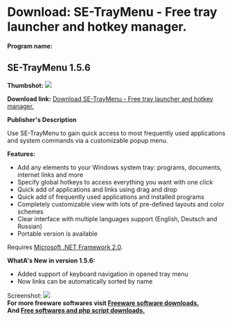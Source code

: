 # Download: SE-TrayMenu - Free tray launcher and hotkey manager.

**Program name:**

## SE-TrayMenu 1.5.6

  
**Thumbshot:** ![](http://www.freewarefiles.com/screenshot/setraymenu11_md.jpg)   
  
**Download link:** [Download SE-TrayMenu - Free tray launcher and hotkey manager.](http://freesoftwares.boysofts.com/SE-TrayMenu_program_52555.html)  
  


**Publisher's Description**  
  


Use SE-TrayMenu to gain quick access to most frequently used applications and system commands via a customizable popup menu. 

**Features:**

  * Add any elements to your Windows system tray: programs, documents, internet links and more 
  * Specify global hotkeys to access everything you want with one click 
  * Quick add of applications and links using drag and drop 
  * Quick add of frequently used applications and installed programs 
  * Completely customizable view with lots of pre-defined layouts and color schemes 
  * Clear interface with multiple languages support (English, Deutsch and Russian) 
  * Portable version is available 

Requires [Microsoft .NET Framework 2.0](http://www.freewarefiles.com/Microsoft-NET-Framework-20-x86-Final_program_16026.html). 

**WhatA's New in version 1.5.6:**

  * Added support of keyboard navigation in opened tray menu 
  * Now links can be automatically sorted by name 

  
  
Screenshot: ![](http://www.freewarefiles.com/screenshot/setraymenu11.jpg)   
**For more freeware softwares visit [Freeware software downloads.](http://freesoftwares.boysofts.com/)**   
**And [Free softwares and php script downloads.](http://www.boysofts.com/)**
